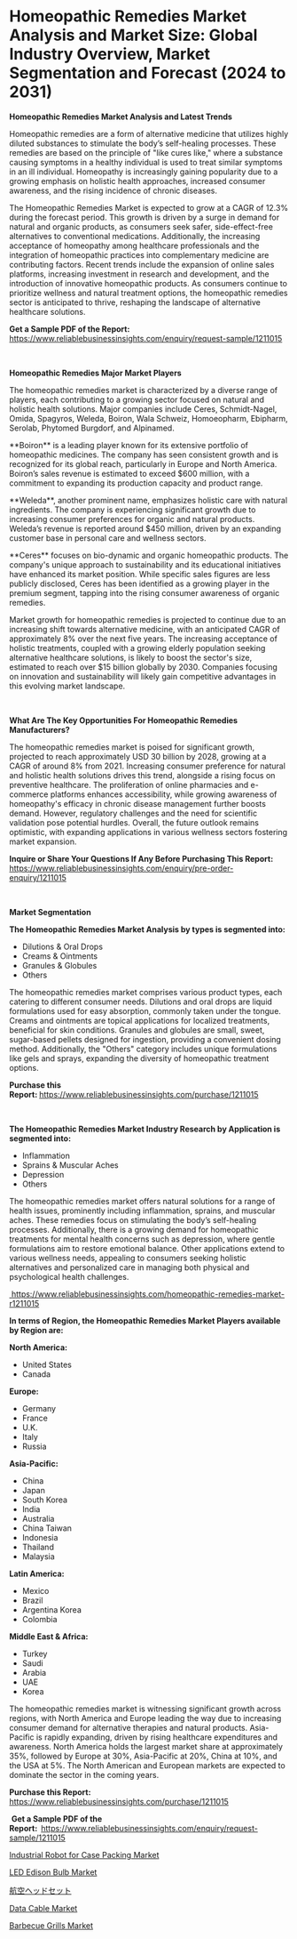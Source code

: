 <p><h1>Homeopathic Remedies Market Analysis and Market Size: Global Industry Overview, Market Segmentation and Forecast (2024 to 2031)</h1></p><p><strong>Homeopathic Remedies Market Analysis and Latest Trends</strong></p>
<p><p>Homeopathic remedies are a form of alternative medicine that utilizes highly diluted substances to stimulate the body’s self-healing processes. These remedies are based on the principle of "like cures like," where a substance causing symptoms in a healthy individual is used to treat similar symptoms in an ill individual. Homeopathy is increasingly gaining popularity due to a growing emphasis on holistic health approaches, increased consumer awareness, and the rising incidence of chronic diseases.</p><p>The Homeopathic Remedies Market is expected to grow at a CAGR of 12.3% during the forecast period. This growth is driven by a surge in demand for natural and organic products, as consumers seek safer, side-effect-free alternatives to conventional medications. Additionally, the increasing acceptance of homeopathy among healthcare professionals and the integration of homeopathic practices into complementary medicine are contributing factors. Recent trends include the expansion of online sales platforms, increasing investment in research and development, and the introduction of innovative homeopathic products. As consumers continue to prioritize wellness and natural treatment options, the homeopathic remedies sector is anticipated to thrive, reshaping the landscape of alternative healthcare solutions.</p></p>
<p><strong>Get a Sample PDF of the Report:&nbsp;</strong> <a href="https://www.reliablebusinessinsights.com/enquiry/request-sample/1211015?utm_campaign=39&utm_medium=2&utm_source=Github&utm_content=ia&utm_term=05102024&utm_id=homeopathic-remedies">https://www.reliablebusinessinsights.com/enquiry/request-sample/1211015</a></p>
<p>&nbsp;</p>
<p><strong>Homeopathic Remedies Major Market Players</strong></p>
<p><p>The homeopathic remedies market is characterized by a diverse range of players, each contributing to a growing sector focused on natural and holistic health solutions. Major companies include Ceres, Schmidt-Nagel, Omida, Spagyros, Weleda, Boiron, Wala Schweiz, Homoeopharm, Ebipharm, Serolab, Phytomed Burgdorf, and Alpinamed.</p><p>**Boiron** is a leading player known for its extensive portfolio of homeopathic medicines. The company has seen consistent growth and is recognized for its global reach, particularly in Europe and North America. Boiron’s sales revenue is estimated to exceed $600 million, with a commitment to expanding its production capacity and product range.</p><p>**Weleda**, another prominent name, emphasizes holistic care with natural ingredients. The company is experiencing significant growth due to increasing consumer preferences for organic and natural products. Weleda’s revenue is reported around $450 million, driven by an expanding customer base in personal care and wellness sectors.</p><p>**Ceres** focuses on bio-dynamic and organic homeopathic products. The company's unique approach to sustainability and its educational initiatives have enhanced its market position. While specific sales figures are less publicly disclosed, Ceres has been identified as a growing player in the premium segment, tapping into the rising consumer awareness of organic remedies.</p><p>Market growth for homeopathic remedies is projected to continue due to an increasing shift towards alternative medicine, with an anticipated CAGR of approximately 8% over the next five years. The increasing acceptance of holistic treatments, coupled with a growing elderly population seeking alternative healthcare solutions, is likely to boost the sector's size, estimated to reach over $15 billion globally by 2030. Companies focusing on innovation and sustainability will likely gain competitive advantages in this evolving market landscape.</p></p>
<p>&nbsp;</p>
<p><strong>What Are The Key Opportunities For Homeopathic Remedies Manufacturers?</strong></p>
<p><p>The homeopathic remedies market is poised for significant growth, projected to reach approximately USD 30 billion by 2028, growing at a CAGR of around 8% from 2021. Increasing consumer preference for natural and holistic health solutions drives this trend, alongside a rising focus on preventive healthcare. The proliferation of online pharmacies and e-commerce platforms enhances accessibility, while growing awareness of homeopathy's efficacy in chronic disease management further boosts demand. However, regulatory challenges and the need for scientific validation pose potential hurdles. Overall, the future outlook remains optimistic, with expanding applications in various wellness sectors fostering market expansion.</p></p>
<p><strong>Inquire or Share Your Questions If Any Before Purchasing This Report:</strong> <a href="https://www.reliablebusinessinsights.com/enquiry/pre-order-enquiry/1211015?utm_campaign=39&utm_medium=2&utm_source=Github&utm_content=ia&utm_term=05102024&utm_id=homeopathic-remedies">https://www.reliablebusinessinsights.com/enquiry/pre-order-enquiry/1211015</a></p>
<p>&nbsp;</p>
<p><strong>Market Segmentation</strong></p>
<p><strong>The Homeopathic Remedies Market Analysis by types is segmented into:</strong></p>
<p><ul><li>Dilutions & Oral Drops</li><li>Creams & Ointments</li><li>Granules & Globules</li><li>Others</li></ul></p>
<p><p>The homeopathic remedies market comprises various product types, each catering to different consumer needs. Dilutions and oral drops are liquid formulations used for easy absorption, commonly taken under the tongue. Creams and ointments are topical applications for localized treatments, beneficial for skin conditions. Granules and globules are small, sweet, sugar-based pellets designed for ingestion, providing a convenient dosing method. Additionally, the "Others" category includes unique formulations like gels and sprays, expanding the diversity of homeopathic treatment options.</p></p>
<p><strong>Purchase this Report:&nbsp;</strong><a href="https://www.reliablebusinessinsights.com/purchase/1211015?utm_campaign=39&utm_medium=2&utm_source=Github&utm_content=ia&utm_term=05102024&utm_id=homeopathic-remedies">https://www.reliablebusinessinsights.com/purchase/1211015</a></p>
<p>&nbsp;</p>
<p><strong>The Homeopathic Remedies Market Industry Research by Application is segmented into:</strong></p>
<p><ul><li>Inflammation</li><li>Sprains & Muscular Aches</li><li>Depression</li><li>Others</li></ul></p>
<p><p>The homeopathic remedies market offers natural solutions for a range of health issues, prominently including inflammation, sprains, and muscular aches. These remedies focus on stimulating the body’s self-healing processes. Additionally, there is a growing demand for homeopathic treatments for mental health concerns such as depression, where gentle formulations aim to restore emotional balance. Other applications extend to various wellness needs, appealing to consumers seeking holistic alternatives and personalized care in managing both physical and psychological health challenges.</p></p>
<p><a href="https://www.reliablebusinessinsights.com/homeopathic-remedies-market-r1211015?utm_campaign=39&utm_medium=2&utm_source=Github&utm_content=ia&utm_term=05102024&utm_id=homeopathic-remedies">&nbsp;https://www.reliablebusinessinsights.com/homeopathic-remedies-market-r1211015</a></p>
<p><strong>In terms of Region, the Homeopathic Remedies Market Players available by Region are:</strong></p>
<p>
    <p> <strong> North America: </strong>
        <ul>
            <li>United States</li>
            <li>Canada</li>
        </ul>
        </p> 
    <p> <strong> Europe: </strong>
        <ul>
            <li>Germany</li>
            <li>France</li>
            <li>U.K.</li>
            <li>Italy</li>
            <li>Russia</li>
        </ul>
        </p> 
    <p> <strong> Asia-Pacific: </strong>
        <ul>
            <li>China</li>
            <li>Japan</li>
            <li>South Korea</li>
            <li>India</li>
            <li>Australia</li>
            <li>China Taiwan</li>
            <li>Indonesia</li>
            <li>Thailand</li>
            <li>Malaysia</li>
        </ul>
        </p> 
    <p> <strong> Latin America: </strong>
        <ul>
            <li>Mexico</li>
            <li>Brazil</li>
            <li>Argentina Korea</li>
            <li>Colombia</li>
        </ul>
        </p> 
    <p> <strong> Middle East & Africa: </strong>
        <ul>
            <li>Turkey</li>
            <li>Saudi</li>
            <li>Arabia</li>
            <li>UAE</li>
            <li>Korea</li>
        </ul>
    </p>
    </p>
<p><p>The homeopathic remedies market is witnessing significant growth across regions, with North America and Europe leading the way due to increasing consumer demand for alternative therapies and natural products. Asia-Pacific is rapidly expanding, driven by rising healthcare expenditures and awareness. North America holds the largest market share at approximately 35%, followed by Europe at 30%, Asia-Pacific at 20%, China at 10%, and the USA at 5%. The North American and European markets are expected to dominate the sector in the coming years.</p></p>
<p><strong>Purchase this Report: </strong><a href="https://www.reliablebusinessinsights.com/purchase/1211015?utm_campaign=39&utm_medium=2&utm_source=Github&utm_content=ia&utm_term=05102024&utm_id=homeopathic-remedies">https://www.reliablebusinessinsights.com/purchase/1211015</a></p>
<p>&nbsp;<strong>Get a Sample PDF of the Report:&nbsp;&nbsp;</strong><a href="https://www.reliablebusinessinsights.com/enquiry/request-sample/1211015?utm_campaign=39&utm_medium=2&utm_source=Github&utm_content=ia&utm_term=05102024&utm_id=homeopathic-remedies">https://www.reliablebusinessinsights.com/enquiry/request-sample/1211015</a></p>
<p><strong></strong></p>
<p><p><a href="https://github.com/tacitam515l/Market-Research-Report-List-1/blob/main/industrial-robot-for-case-packing-market.md?utm_campaign=39&utm_medium=2&utm_source=Github&utm_content=ia&utm_term=05102024&utm_id=homeopathic-remedies">Industrial Robot for Case Packing Market</a></p><p><a href="https://github.com/KejsiLoshi121/Market-Research-Report-List-1/blob/main/led-edison-bulb-market.md?utm_campaign=39&utm_medium=2&utm_source=Github&utm_content=ia&utm_term=05102024&utm_id=homeopathic-remedies">LED Edison Bulb Market</a></p><p><a href="https://github.com/mohamedbakry57/Market-Research-Report-List-6/blob/main/202203416848.md?utm_campaign=39&utm_medium=2&utm_source=Github&utm_content=ia&utm_term=05102024&utm_id=homeopathic-remedies">航空ヘッドセット</a></p><p><a href="https://www.linkedin.com/pulse/unlocking-growth-potential-strategic-analysis-data-cable-market-1grye?utm_campaign=39&utm_medium=2&utm_source=Github&utm_content=ia&utm_term=05102024&utm_id=homeopathic-remedies">Data Cable Market</a></p><p><a href="https://www.linkedin.com/pulse/global-barbecue-grills-market-analysis-trends-forecasts-growth-ghhyc?utm_campaign=39&utm_medium=2&utm_source=Github&utm_content=ia&utm_term=05102024&utm_id=homeopathic-remedies">Barbecue Grills Market</a></p></p>